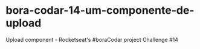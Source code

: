 # bora-codar-14-um-componente-de-upload
Upload component - Rocketseat's #boraCodar project Challenge #14
